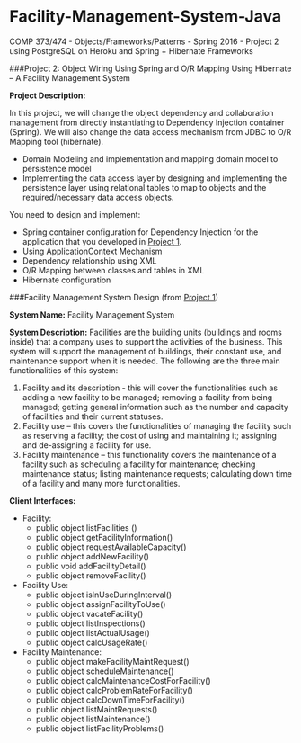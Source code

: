 # Facility-Management-System-Java
COMP 373/474 - Objects/Frameworks/Patterns - Spring 2016 - Project 2 using PostgreSQL on Heroku and Spring + Hibernate Frameworks

###Project 2: Object Wiring Using Spring and O/R Mapping Using Hibernate – A Facility Management System 


**Project Description:**

In this project, we will change the object dependency and collaboration management from directly
instantiating to Dependency Injection container (Spring). We will also change the data access
mechanism from JDBC to O/R Mapping tool (hibernate). 

- Domain Modeling and implementation and mapping domain model to persistence model
- Implementing the data access layer by designing and implementing the persistence layer using
relational tables to map to objects and the required/necessary data access objects. 

You need to design and implement: 

- Spring container configuration for Dependency Injection for the application that you developed in [Project 1](https://github.com/csoulakian/Facility-Management-System-Java).
- Using ApplicationContext Mechanism
- Dependency relationship using XML
- O/R Mapping between classes and tables in XML
- Hibernate configuration 

###Facility Management System Design (from [Project 1](https://github.com/csoulakian/Facility-Management-System-Java))

**System Name:** Facility Management System

**System Description:** Facilities are the building units (buildings and rooms inside) that a company
uses to support the activities of the business. This system will support the management of buildings,
their constant use, and maintenance support when it is needed. The following are the three main
functionalities of this system:

1. Facility and its description - this will cover the functionalities such as adding a new facility to
be managed; removing a facility from being managed; getting general information such as
the number and capacity of facilities and their current statuses.
2. Facility use – this covers the functionalities of managing the facility such as reserving a
facility; the cost of using and maintaining it; assigning and de-assigning a facility for use.
3. Facility maintenance – this functionality covers the maintenance of a facility such as
scheduling a facility for maintenance; checking maintenance status; listing maintenance
requests; calculating down time of a facility and many more functionalities.

**Client Interfaces:**

- Facility:
  - public object listFacilities ()
  - public object getFacilityInformation()
  - public object requestAvailableCapacity()
  - public object addNewFacility()
  - public void addFacilityDetail()
  - public object removeFacility()
- Facility Use:
  - public object isInUseDuringInterval()
  - public object assignFacilityToUse()
  - public object vacateFacility()
  - public object listInspections()
  - public object listActualUsage()
  - public object calcUsageRate()
- Facility Maintenance: 
  - public object makeFacilityMaintRequest()
  - public object scheduleMaintenance()
  - public object calcMaintenanceCostForFacility()
  - public object calcProblemRateForFacility()
  - public object calcDownTimeForFacility()
  - public object listMaintRequests()
  - public object listMaintenance()
  - public object listFacilityProblems() 

